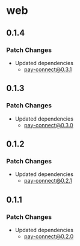# web

## 0.1.4

### Patch Changes

- Updated dependencies
  - pay-connect@0.3.1

## 0.1.3

### Patch Changes

- Updated dependencies
  - pay-connect@0.3.0

## 0.1.2

### Patch Changes

- Updated dependencies
  - pay-connect@0.2.1

## 0.1.1

### Patch Changes

- Updated dependencies
  - pay-connect@0.2.0
